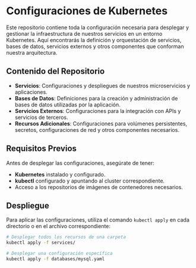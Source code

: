 # Configuraciones de Kubernetes

Este repositorio contiene toda la configuración necesaria para desplegar y gestionar la infraestructura de nuestros servicios en un entorno Kubernetes. Aquí encontrarás la definición y orquestación de servicios, bases de datos, servicios externos y otros componentes que conforman nuestra arquitectura.

## Contenido del Repositorio

- **Servicios**: Configuraciones y despliegues de nuestros microservicios y aplicaciones.
- **Bases de Datos**: Definiciones para la creación y administración de bases de datos utilizadas por la aplicación.
- **Servicios Externos**: Configuraciones para la integración con APIs y servicios de terceros.
- **Recursos Adicionales**: Configuraciones para volúmenes persistentes, secretos, configuraciones de red y otros componentes necesarios.

## Requisitos Previos

Antes de desplegar las configuraciones, asegúrate de tener:

- **Kubernetes** instalado y configurado.
- **kubectl** configurado y apuntando al cluster correspondiente.
- Acceso a los repositorios de imágenes de contenedores necesarios.

## Despliegue

Para aplicar las configuraciones, utiliza el comando `kubectl apply` en cada directorio o en el archivo correspondiente:

```bash
# Desplegar todos los recursos de una carpeta
kubectl apply -f services/

# Desplegar una configuración específica
kubectl apply -f databases/mysql.yaml